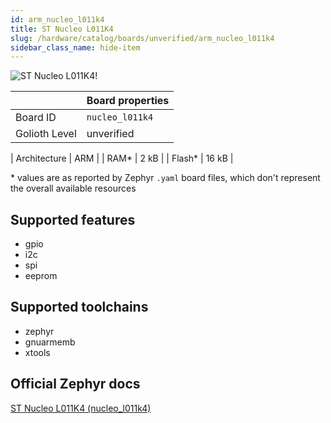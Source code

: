 ```yaml
---
id: arm_nucleo_l011k4
title: ST Nucleo L011K4
slug: /hardware/catalog/boards/unverified/arm_nucleo_l011k4
sidebar_class_name: hide-item
---
```


[//]: # (This is an auto-generated file, do not edit! Changes to it will be lost upon re-generation)

![ST Nucleo L011K4!](/img/boards/arm/nucleo_l011k4.jpg "ST Nucleo L011K4")

|                | Board properties     |
| -------------  | -------------------- |
| Board ID       | `nucleo_l011k4` |
| Golioth Level  | unverified       |

| Architecture   | ARM |
| RAM*           | 2 kB |
| Flash*         | 16 kB |

\* values are as reported by Zephyr `.yaml` board files, which don't represent the overall available resources



## Supported features

* gpio
* i2c
* spi
* eeprom

## Supported toolchains

* zephyr
* gnuarmemb
* xtools

## Official Zephyr docs

[ST Nucleo L011K4 (nucleo_l011k4)](https://docs.zephyrproject.org/latest/boards/arm/nucleo_l011k4/doc/index.html)
